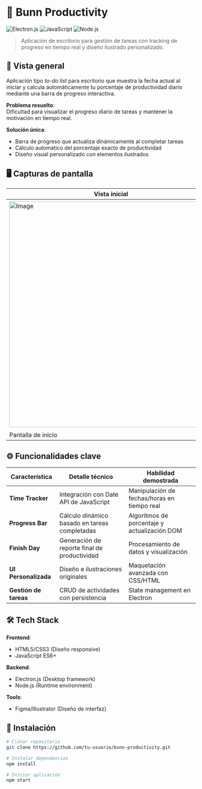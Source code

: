 # 🐰 Bunn Productivity 
![Electron.js](https://img.shields.io/badge/-Electron.js-47848F?logo=electron&logoColor=white)
![JavaScript](https://img.shields.io/badge/-JavaScript-F7DF1E?logo=javascript&logoColor=black)
![Node.js](https://img.shields.io/badge/-Node.js-339933?logo=node.js&logoColor=white)

> Aplicación de escritorio para gestión de tareas con tracking de progreso en tiempo real y diseño ilustrado personalizado.

## 🌟 Vista general
Aplicación tipo *to-do list* para escritorio que muestra la fecha actual al iniciar y calcula automáticamente tu porcentaje de productividad diario mediante una barra de progreso interactiva.

**Problema resuelto**:  
Dificultad para visualizar el progreso diario de tareas y mantener la motivación en tiempo real.

**Solución única**:  
- Barra de progreso que actualiza dinámicamente al completar tareas  
- Cálculo automático del porcentaje exacto de productividad  
- Diseño visual personalizado con elementos ilustrados  

## 🖥️ Capturas de pantalla
| Vista inicial | Lista de tareas | Progreso Incompleto |Progreso Completo|
|---------------|-----------------|---------------------|-----------------|
| <img width="541" height="599" alt="Image" src="https://github.com/user-attachments/assets/837e1458-2a7a-4fc1-993a-5af174e25a44" /> | <img width="546" height="606" alt="Image" src="https://github.com/user-attachments/assets/d571d5ab-d755-4523-87d0-d8bcafd9e7fd" /> | <img width="540" height="603" alt="Image" src="https://github.com/user-attachments/assets/d8e9c720-114d-489e-8397-cdb1a261cc9d" /> | <img width="541" height="603" alt="Image" src="https://github.com/user-attachments/assets/0511af18-f04f-4b8e-8e72-1260d2a9e13e" /> |
| Pantalla de inicio | Visualización de tareas organizadas/fecha | Tracking de progreso porcentual | Tracking de objetivo alcanzado |

## ⚙️ Funcionalidades clave
| Característica | Detalle técnico | Habilidad demostrada |
|----------------|-----------------|----------------------|
| **Time Tracker** | Integración con Date API de JavaScript | Manipulación de fechas/horas en tiempo real |
| **Progress Bar** | Cálculo dinámico basado en tareas completadas | Algoritmos de porcentaje y actualización DOM |
| **Finish Day** | Generación de reporte final de productividad | Procesamiento de datos y visualización |
| **UI Personalizada** | Diseño e ilustraciones originales | Maquetación avanzada con CSS/HTML |
| **Gestión de tareas** | CRUD de actividades con persistencia | State management en Electron |

## 🛠️ Tech Stack
**Frontend**:  
- HTML5/CSS3 (Diseño responsive)  
- JavaScript ES6+  

**Backend**:  
- Electron.js (Desktop framework)  
- Node.js (Runtime environment)  

**Tools**:  
- Figma/Illustrator (Diseño de interfaz)  

## 🚀 Instalación
```bash
# Clonar repositorio
git clone https://github.com/tu-usuario/bunn-productivity.git

# Instalar dependencias
npm install

# Iniciar aplicación
npm start
